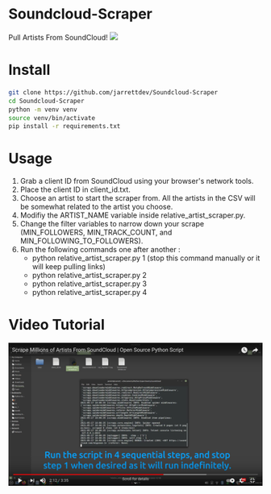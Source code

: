 # Soundcloud-Scraper
Pull Artists From SoundCloud!
![](https://github.com/jarrettdev/Soundcloud-Scraper/blob/main/resources/soundcloud_data.gif)

# Install

```sh
git clone https://github.com/jarrettdev/Soundcloud-Scraper
cd Soundcloud-Scraper
python -m venv venv
source venv/bin/activate
pip install -r requirements.txt
```

# Usage

1. Grab a client ID from SoundCloud using your browser's network tools.
2. Place the client ID in client_id.txt.
3. Choose an artist to start the scraper from. All the artists in the CSV will be somewhat related to the artist you choose.
4. Modifiy the ARTIST_NAME variable inside relative_artist_scraper.py.
5. Change the filter variables to narrow down your scrape (MIN_FOLLOWERS, MIN_TRACK_COUNT, and MIN_FOLLOWING_TO_FOLLOWERS).
6. Run the following commands one after another : 
    - python relative_artist_scraper.py 1 (stop this command manually or it will keep pulling links)
    - python relative_artist_scraper.py 2
    - python relative_artist_scraper.py 3
    - python relative_artist_scraper.py 4

# Video Tutorial
[![Tutorial](https://github.com/jarrettdev/Soundcloud-Scraper/blob/main/resources/soundcloud_how.jpg)](https://www.youtube.com/watch?v=wY4aBlMZMhI)
